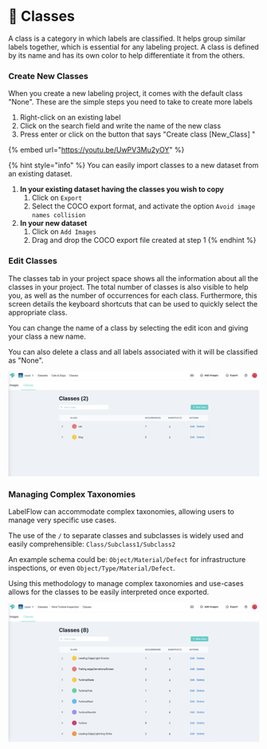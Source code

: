 # 🎨 Classes

A class is a category in which labels are classified. It helps group similar labels together, which is essential for any labeling project. A class is defined by its name and has its own color to help differentiate it from the others.

### Create New Classes

When you create a new labeling project, it comes with the default class "None". These are the simple steps you need to take to create more labels

1. Right-click on an existing label
2. Click on the search field and write the name of the new class
3. Press enter or click on the button that says "Create class \[New\_Class] "

{% embed url="https://youtu.be/UwPV3Mu2yOY" %}

{% hint style="info" %}
You can easily import classes to a new dataset from an existing dataset.

1. **In your existing dataset having the classes you wish to copy**
   1. Click on `Export`
   2. Select the COCO export format, and activate the option `Avoid image names collision`
2. **In your new dataset**
   1. Click on `Add Images`
   2. Drag and drop the COCO export file created at step 1
{% endhint %}

### Edit Classes

The classes tab in your project space shows all the information about all the classes in your project. The total number of classes is also visible to help you, as well as the number of occurrences for each class. Furthermore, this screen details the keyboard shortcuts that can be used to quickly select the appropriate class.&#x20;

You can change the name of a class by selecting the edit icon and giving your class a new name.

You can also delete a class and all labels associated with it will be classified as "None".

![](<../.gitbook/assets/Screenshot 2021-12-30 at 09.48.34.png>)

### Managing  Complex Taxonomies&#x20;

LabelFlow can accommodate complex taxonomies, allowing users to manage very specific use cases.&#x20;

The use of the `/` to separate classes and subclasses is widely used and easily comprehensible: `Class/Subclass1/Subclass2`&#x20;

An example schema could be: `Object/Material/Defect` for infrastructure inspections, or even `Object/Type/Material/Defect`.&#x20;

Using this methodology to manage complex taxonomies and use-cases allows for the classes to be easily interpreted once exported.

![](<../.gitbook/assets/Screenshot 2021-12-30 at 09.46.11.png>)
